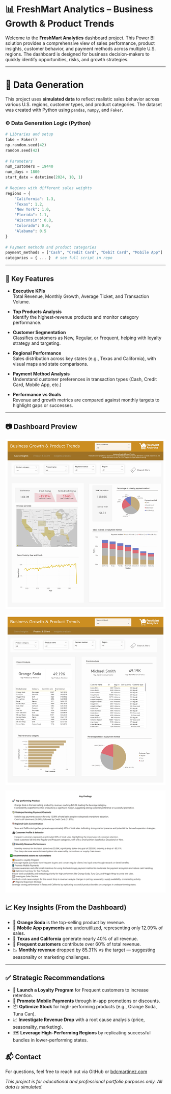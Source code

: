 # 📊 FreshMart Analytics – Business Growth & Product Trends

Welcome to the **FreshMart Analytics** dashboard project. This Power BI solution provides a comprehensive view of sales performance, product insights, customer behavior, and payment methods across multiple U.S. regions. The dashboard is designed for business decision-makers to quickly identify opportunities, risks, and growth strategies.


---

# 🧪 Data Generation

This project uses **simulated data** to reflect realistic sales behavior across various U.S. regions, customer types, and product categories. The dataset was created with Python using `pandas`, `numpy`, and `Faker`.

### ⚙️ Data Generation Logic (Python)

```python
# Libraries and setup
fake = Faker()
np.random.seed(42)
random.seed(42)

# Parameters
num_customers = 19440
num_days = 1800
start_date = datetime(2024, 10, 1)

# Regions with different sales weights
regions = {
    "California": 1.3,
    "Texas": 1.2,
    "New York": 1.0,
    "Florida": 1.1,
    "Wisconsin": 0.8,
    "Colorado": 0.6,
    "Alabama": 0.5
}

# Payment methods and product categories
payment_methods = ["Cash", "Credit Card", "Debit Card", "Mobile App"]
categories = { ... }  # see full script in repo


```


---

## 📌 Key Features

- **Executive KPIs**  
  Total Revenue, Monthly Growth, Average Ticket, and Transaction Volume.

- **Top Products Analysis**  
  Identify the highest-revenue products and monitor category performance.

- **Customer Segmentation**  
  Classifies customers as New, Regular, or Frequent, helping with loyalty strategy and targeting.

- **Regional Performance**  
  Sales distribution across key states (e.g., Texas and California), with visual maps and state comparisons.

- **Payment Method Analysis**  
  Understand customer preferences in transaction types (Cash, Credit Card, Mobile App, etc.)

- **Performance vs Goals**  
  Revenue and growth metrics are compared against monthly targets to highlight gaps or successes.

---


## 📷 Dashboard Preview

![Dashboard Screenshot](/images/FreshMarket_page-0001.jpg)

![Dashboard Screenshot](/images/FreshMarket_page-0002.jpg)

![Dashboard Screenshot](/images/FreshMarket_page-0003.jpg)




## 📈 Key Insights (From the Dashboard)

- 🥇 **Orange Soda** is the top-selling product by revenue.
- 💸 **Mobile App payments** are underutilized, representing only 12.09% of sales.
- 📍 **Texas and California** generate nearly 40% of all revenue.
- 👥 **Frequent customers** contribute over 60% of total revenue.
- 📉 **Monthly revenue** dropped by 85.31% vs the target — suggesting seasonality or marketing challenges.

---

## ✅ Strategic Recommendations

- 🎁 **Launch a Loyalty Program** for Frequent customers to increase retention.
- 📱 **Promote Mobile Payments** through in-app promotions or discounts.
- 📦 **Optimize Stock** for high-performing products (e.g., Orange Soda, Tuna Can).
- 📈 **Investigate Revenue Drop** with a root cause analysis (price, seasonality, marketing).
- 🗺️ **Leverage High-Performing Regions** by replicating successful bundles in lower-performing states.




## 📬 Contact

For questions, feel free to reach out via GitHub or [bdcmartinez.com](https://bdcmartinez.com)


*This project is for educational and professional portfolio purposes only. All data is simulated.*
